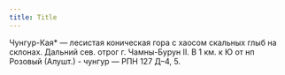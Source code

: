 ```yaml
---
title: Title
---
```


Чунгур-Кая* — лесистая коническая гора с хаосом скальных глыб на склонах.
Дальний сев. отрог г. Чамны-Бурун II. В 1 км. к Ю от нп Розовый (Алушт.) -
чунгур — РПН 127 Д–4, 5.
